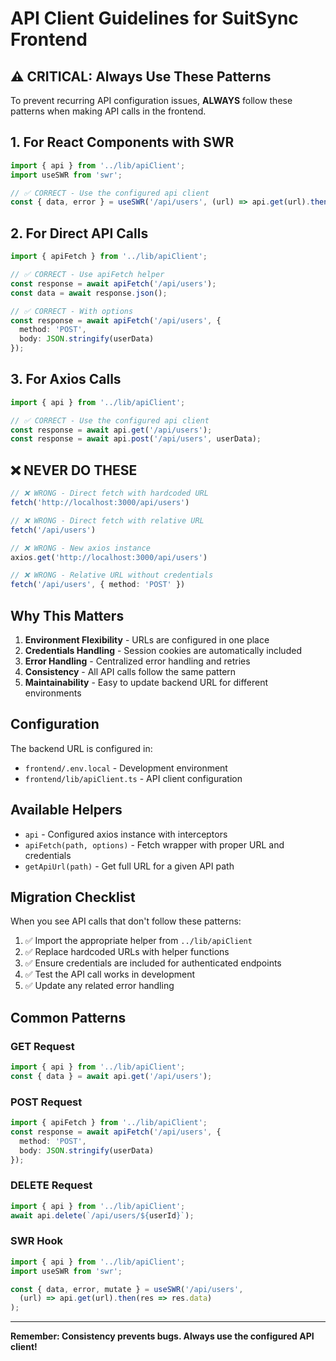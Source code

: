# API Client Guidelines for SuitSync Frontend

## ⚠️ CRITICAL: Always Use These Patterns

To prevent recurring API configuration issues, **ALWAYS** follow these patterns when making API calls in the frontend.

## 1. For React Components with SWR

```typescript
import { api } from '../lib/apiClient';
import useSWR from 'swr';

// ✅ CORRECT - Use the configured api client
const { data, error } = useSWR('/api/users', (url) => api.get(url).then(res => res.data));
```

## 2. For Direct API Calls

```typescript
import { apiFetch } from '../lib/apiClient';

// ✅ CORRECT - Use apiFetch helper
const response = await apiFetch('/api/users');
const data = await response.json();

// ✅ CORRECT - With options
const response = await apiFetch('/api/users', {
  method: 'POST',
  body: JSON.stringify(userData)
});
```

## 3. For Axios Calls

```typescript
import { api } from '../lib/apiClient';

// ✅ CORRECT - Use the configured api client
const response = await api.get('/api/users');
const response = await api.post('/api/users', userData);
```

## ❌ NEVER DO THESE

```typescript
// ❌ WRONG - Direct fetch with hardcoded URL
fetch('http://localhost:3000/api/users')

// ❌ WRONG - Direct fetch with relative URL
fetch('/api/users')

// ❌ WRONG - New axios instance
axios.get('http://localhost:3000/api/users')

// ❌ WRONG - Relative URL without credentials
fetch('/api/users', { method: 'POST' })
```

## Why This Matters

1. **Environment Flexibility** - URLs are configured in one place
2. **Credentials Handling** - Session cookies are automatically included
3. **Error Handling** - Centralized error handling and retries
4. **Consistency** - All API calls follow the same pattern
5. **Maintainability** - Easy to update backend URL for different environments

## Configuration

The backend URL is configured in:
- `frontend/.env.local` - Development environment
- `frontend/lib/apiClient.ts` - API client configuration

## Available Helpers

- `api` - Configured axios instance with interceptors
- `apiFetch(path, options)` - Fetch wrapper with proper URL and credentials
- `getApiUrl(path)` - Get full URL for a given API path

## Migration Checklist

When you see API calls that don't follow these patterns:

1. ✅ Import the appropriate helper from `../lib/apiClient`
2. ✅ Replace hardcoded URLs with helper functions
3. ✅ Ensure credentials are included for authenticated endpoints
4. ✅ Test the API call works in development
5. ✅ Update any related error handling

## Common Patterns

### GET Request
```typescript
import { api } from '../lib/apiClient';
const { data } = await api.get('/api/users');
```

### POST Request
```typescript
import { apiFetch } from '../lib/apiClient';
const response = await apiFetch('/api/users', {
  method: 'POST',
  body: JSON.stringify(userData)
});
```

### DELETE Request
```typescript
import { api } from '../lib/apiClient';
await api.delete(`/api/users/${userId}`);
```

### SWR Hook
```typescript
import { api } from '../lib/apiClient';
import useSWR from 'swr';

const { data, error, mutate } = useSWR('/api/users', 
  (url) => api.get(url).then(res => res.data)
);
```

---

**Remember: Consistency prevents bugs. Always use the configured API client!**
